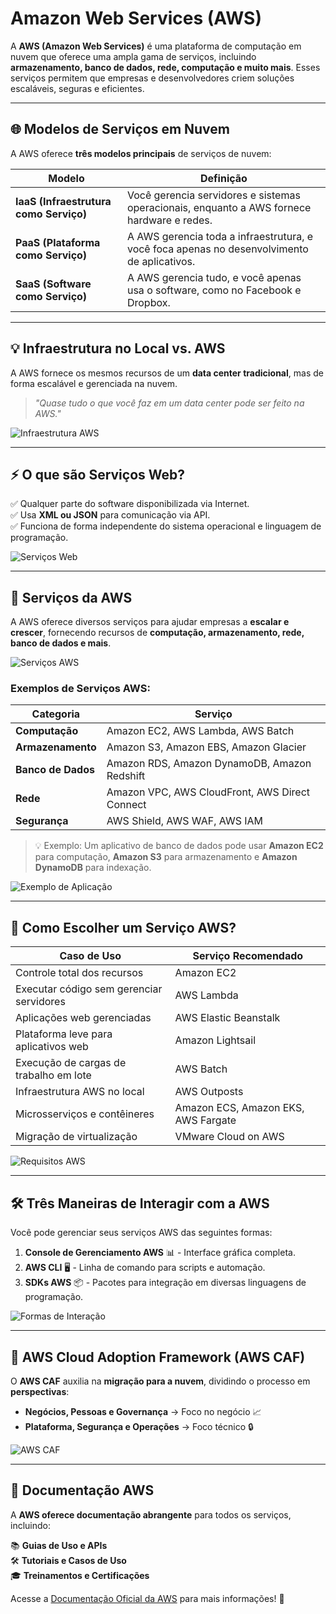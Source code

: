 #  Amazon Web Services (AWS) 

A **AWS (Amazon Web Services)** é uma plataforma de computação em nuvem que oferece uma ampla gama de serviços, incluindo **armazenamento, banco de dados, rede, computação e muito mais**. Esses serviços permitem que empresas e desenvolvedores criem soluções escaláveis, seguras e eficientes.

---

## 🌐 Modelos de Serviços em Nuvem

A AWS oferece **três modelos principais** de serviços de nuvem:

| Modelo                                 | Definição                                                                                   |
| -------------------------------------- | ------------------------------------------------------------------------------------------- |
| **IaaS (Infraestrutura como Serviço)** | Você gerencia servidores e sistemas operacionais, enquanto a AWS fornece hardware e redes.  |
| **PaaS (Plataforma como Serviço)**     | A AWS gerencia toda a infraestrutura, e você foca apenas no desenvolvimento de aplicativos. |
| **SaaS (Software como Serviço)**       | A AWS gerencia tudo, e você apenas usa o software, como no Facebook e Dropbox.              |

---

## 💡 Infraestrutura no Local vs. AWS

A AWS fornece os mesmos recursos de um **data center tradicional**, mas de forma escalável e gerenciada na nuvem.

> _"Quase tudo o que você faz em um data center pode ser feito na AWS."_

![Infraestrutura AWS](local.png)

---

## ⚡ O que são Serviços Web?

✅ Qualquer parte do software disponibilizada via Internet.  
✅ Usa **XML ou JSON** para comunicação via API.  
✅ Funciona de forma independente do sistema operacional e linguagem de programação.

![Serviços Web](servicos.png)

---

## 🚀 Serviços da AWS

A AWS oferece diversos serviços para ajudar empresas a **escalar e crescer**, fornecendo recursos de **computação, armazenamento, rede, banco de dados e mais**.

![Serviços AWS](provedor.png)

### Exemplos de Serviços AWS:

| Categoria          | Serviço                                        |
| ------------------ | ---------------------------------------------- |
| **Computação**     | Amazon EC2, AWS Lambda, AWS Batch              |
| **Armazenamento**  | Amazon S3, Amazon EBS, Amazon Glacier          |
| **Banco de Dados** | Amazon RDS, Amazon DynamoDB, Amazon Redshift   |
| **Rede**           | Amazon VPC, AWS CloudFront, AWS Direct Connect |
| **Segurança**      | AWS Shield, AWS WAF, AWS IAM                   |

> 💡 Exemplo: Um aplicativo de banco de dados pode usar **Amazon EC2** para computação, **Amazon S3** para armazenamento e **Amazon DynamoDB** para indexação.

![Exemplo de Aplicação](exemplos.png)

---

## 🎯 Como Escolher um Serviço AWS?

| Caso de Uso                              | Serviço Recomendado                 |
| ---------------------------------------- | ----------------------------------- |
| Controle total dos recursos              | Amazon EC2                          |
| Executar código sem gerenciar servidores | AWS Lambda                          |
| Aplicações web gerenciadas               | AWS Elastic Beanstalk               |
| Plataforma leve para aplicativos web     | Amazon Lightsail                    |
| Execução de cargas de trabalho em lote   | AWS Batch                           |
| Infraestrutura AWS no local              | AWS Outposts                        |
| Microsserviços e contêineres             | Amazon ECS, Amazon EKS, AWS Fargate |
| Migração de virtualização                | VMware Cloud on AWS                 |

![Requisitos AWS](requisitos.png)

---

## 🛠️ Três Maneiras de Interagir com a AWS

Você pode gerenciar seus serviços AWS das seguintes formas:

1. **Console de Gerenciamento AWS** 📊 - Interface gráfica completa.
2. **AWS CLI** 🖥️ - Linha de comando para scripts e automação.
3. **SDKs AWS** 📦 - Pacotes para integração em diversas linguagens de programação.

![Formas de Interação](maneiras.png)

---

## 📌 AWS Cloud Adoption Framework (AWS CAF)

O **AWS CAF** auxilia na **migração para a nuvem**, dividindo o processo em **perspectivas**:

- **Negócios, Pessoas e Governança** → Foco no negócio 📈
- **Plataforma, Segurança e Operações** → Foco técnico 🔒

![AWS CAF](caf.png)

---

## 📖 Documentação AWS

A **AWS oferece documentação abrangente** para todos os serviços, incluindo:

📚 **Guias de Uso e APIs**  
🛠️ **Tutoriais e Casos de Uso**  
🎓 **Treinamentos e Certificações**

Acesse a [Documentação Oficial da AWS](https://docs.aws.amazon.com) para mais informações! 🚀
